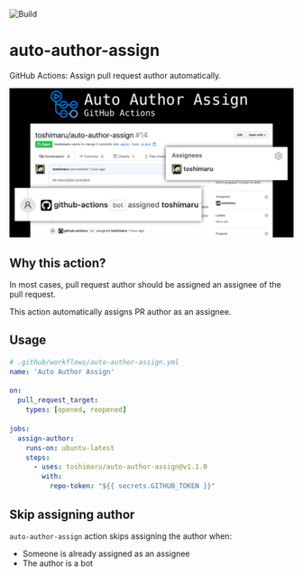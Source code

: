 ![Build](https://github.com/toshimaru/auto-author-assign/workflows/Build/badge.svg)

# auto-author-assign

GitHub Actions: Assign pull request author automatically.

![OG image](./img/auto-author-assign.jpg)

## Why this action?

In most cases, pull request author should be assigned an assignee of the pull request.

This action automatically assigns PR author as an assignee.

## Usage

```yaml
# .github/workflows/auto-author-assign.yml
name: 'Auto Author Assign'

on:
  pull_request_target:
    types: [opened, reopened]

jobs:
  assign-author:
    runs-on: ubuntu-latest
    steps:
      - uses: toshimaru/auto-author-assign@v1.1.0
        with:
          repo-token: "${{ secrets.GITHUB_TOKEN }}"
```

## Skip assigning author

`auto-author-assign` action skips assigning the author when:

- Someone is already assigned as an assignee
- The author is a bot
